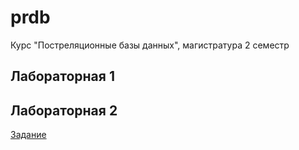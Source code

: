 # prdb
Курс "Постреляционные базы данных", магистратура 2 семестр

## Лабораторная 1

## Лабораторная 2
[Задание](lab2/README.md)
